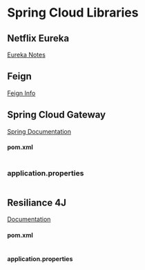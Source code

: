 # Spring Cloud Libraries

## Netflix Eureka

[Eureka Notes](./eureka.md)

## Feign
[Feign Info](./feign.md)


## Spring Cloud Gateway
[Spring Documentation](https://spring.io/projects/spring-cloud-gateway)

#### pom.xml
```xml
```

### application.properties
```properties
```

## Resiliance 4J

[Documentation](https://resilience4j.readme.io/docs/getting-started)

#### pom.xml
```xml
```

#### application.properties
```properties
```


